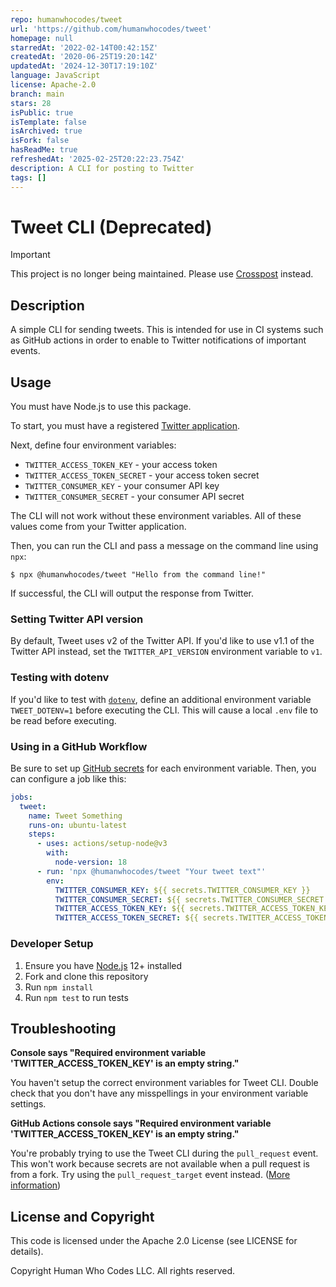 ```yaml
---
repo: humanwhocodes/tweet
url: 'https://github.com/humanwhocodes/tweet'
homepage: null
starredAt: '2022-02-14T00:42:15Z'
createdAt: '2020-06-25T19:20:14Z'
updatedAt: '2024-12-30T17:19:10Z'
language: JavaScript
license: Apache-2.0
branch: main
stars: 28
isPublic: true
isTemplate: false
isArchived: true
isFork: false
hasReadMe: true
refreshedAt: '2025-02-25T20:22:23.754Z'
description: A CLI for posting to Twitter
tags: []
---
```


# Tweet CLI (Deprecated)

> [!IMPORTANT]
> This project is no longer being maintained. Please use [Crosspost](https://github.com/humanwhocodes.com/crosspost) instead.

## Description

A simple CLI for sending tweets. This is intended for use in CI systems such as GitHub actions in order to enable to Twitter notifications of important events.

## Usage

You must have Node.js to use this package.

To start, you must have a registered [Twitter application](https://developer.twitter.com/apps). 

Next, define four environment variables:

* `TWITTER_ACCESS_TOKEN_KEY` - your access token
* `TWITTER_ACCESS_TOKEN_SECRET` - your access token secret
* `TWITTER_CONSUMER_KEY` - your consumer API key
* `TWITTER_CONSUMER_SECRET` - your consumer API secret

The CLI will not work without these environment variables. All of these values come from your Twitter application.

Then, you can run the CLI and pass a message on the command line using `npx`:

```
$ npx @humanwhocodes/tweet "Hello from the command line!"
```

If successful, the CLI will output the response from Twitter.

### Setting Twitter API version

By default, Tweet uses v2 of the Twitter API. If you'd like to use v1.1 of the Twitter API instead, set the `TWITTER_API_VERSION` environment variable to `v1`.

### Testing with dotenv

If you'd like to test with [`dotenv`](https://npmjs.com/package/dotenv), define an additional environment variable `TWEET_DOTENV=1` before executing the CLI. This will cause a local `.env` file to be read before executing.

### Using in a GitHub Workflow

Be sure to set up [GitHub secrets](https://help.github.com/en/actions/configuring-and-managing-workflows/creating-and-storing-encrypted-secrets) for each environment variable. Then, you can configure a job like this:

```yaml
jobs:
  tweet:
    name: Tweet Something
    runs-on: ubuntu-latest
    steps:
      - uses: actions/setup-node@v3
        with:
          node-version: 18
      - run: 'npx @humanwhocodes/tweet "Your tweet text"'
        env:
          TWITTER_CONSUMER_KEY: ${{ secrets.TWITTER_CONSUMER_KEY }}
          TWITTER_CONSUMER_SECRET: ${{ secrets.TWITTER_CONSUMER_SECRET }}
          TWITTER_ACCESS_TOKEN_KEY: ${{ secrets.TWITTER_ACCESS_TOKEN_KEY }}
          TWITTER_ACCESS_TOKEN_SECRET: ${{ secrets.TWITTER_ACCESS_TOKEN_SECRET }}
```

### Developer Setup

1. Ensure you have [Node.js](https://nodejs.org) 12+ installed
2. Fork and clone this repository
3. Run `npm install`
4. Run `npm test` to run tests

## Troubleshooting

**Console says "Required environment variable 'TWITTER_ACCESS_TOKEN_KEY' is an empty string."**

You haven't setup the correct environment variables for Tweet CLI. Double check that you don't have any misspellings in your environment variable settings.

**GitHub Actions console says "Required environment variable 'TWITTER_ACCESS_TOKEN_KEY' is an empty string."**

You're probably trying to use the Tweet CLI during the `pull_request` event. This won't work because secrets are not available when a pull request is from a fork. Try using the `pull_request_target` event instead. ([More information](https://docs.github.com/en/actions/reference/events-that-trigger-workflows#pull_request_target))

## License and Copyright

This code is licensed under the Apache 2.0 License (see LICENSE for details).

Copyright Human Who Codes LLC. All rights reserved.
